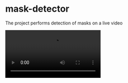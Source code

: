 # mask-detector
The project performs detection of masks on a live video

![](https://github.com/gitrohitjain/mask-detector/blob/main/mask_gif.mp4)
